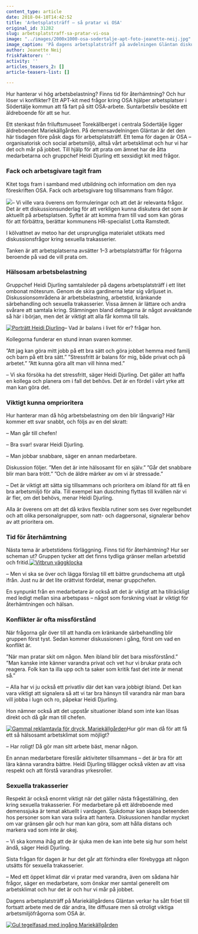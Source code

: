 ```yaml
---
content_type: article
date: 2018-04-10T14:42:52
title: 'Arbetsplatsträff – så pratar vi OSA'
original_id: 31282
slug: arbetsplatstraff-sa-pratar-vi-osa
image: "../images/2000x1000-osa-sodertalje-apt-foto-jeanette-neij.jpg"
image_caption: 'På dagens arbetsplatsträff på avdelningen Gläntan diskuteras OSA med hjälp av ett fråge-kit. På bilden Bogdan Protic, Laman Askander och Phedaa Shami. Till vänster gruppchef Heidi Djurling.'
author: Jeanette Neij
friskfaktorer: ''
activity: ''
articles_teasers_2: []
article-teasers-list: []

---
```


Hur hanterar vi hög arbetsbelastning? Finns tid för återhämtning? Och hur löser vi konflikter? Ett APT-kit med frågor kring OSA hjälper arbetsplatser i Södertälje kommun att få fart på sitt OSA-arbete. Suntarbetsliv besökte ett äldreboende för att se hur.

Ett stenkast från friluftsmuseet Torekällberget i centrala Södertälje ligger äldreboendet Mariekällgården. På demensavdelningen Gläntan är det den här tisdagen före påsk dags för arbetsplatsträff. Ett tema för dagen är OSA – organisatorisk och social arbetsmiljö, alltså vårt arbetsklimat och hur vi har det och mår på jobbet. Till hjälp för att prata om ämnet har de åtta medarbetarna och gruppchef Heidi Djurling ett sexsidigt kit med frågor.

### Fack och arbetsgivare tagit fram

Kitet togs fram i samband med utbildning och information om den nya föreskriften OSA. Fack och arbetsgivare tog tillsammans fram frågor.

[![](https://www.suntarbetsliv.se/wp-content/uploads/2018/04/200x220-lotta-ramstedt-1.jpg)](https://www.suntarbetsliv.se/wp-content/uploads/2018/04/200x220-lotta-ramstedt-1.jpg)– Vi ville vara överens om formuleringar och att det är relevanta frågor. Det är ett diskussionsunderlag för att verkligen kunna diskutera det som är aktuellt på arbetsplatsen. Syftet är att komma fram till vad som kan göras för att förbättra, berättar kommunens HR-specialist Lotta Ramstedt.

I kölvattnet av metoo har det ursprungliga materialet utökats med diskussionsfrågor kring sexuella trakasserier.

Tanken är att arbetsplatserna avsätter 1–3 arbetsplatsträffar för frågorna beroende på vad de vill prata om.

### Hälsosam arbetsbelastning

Gruppchef Heidi Djurling samtalsleder på dagens arbetsplatsträff i ett litet ombonat mötesrum. Genom de skira gardinerna letar sig vårljuset in. Diskussionsområdena är arbetsbelastning, arbetstid, kränkande särbehandling och sexuella trakasserier. Vissa ämnen är lättare och andra svårare att samtala kring. Stämningen bland deltagarna är något avvaktande så här i början, men det är viktigt att alla får komma till tals.

[![Porträtt Heidi Djurling](https://www.suntarbetsliv.se/wp-content/uploads/2018/04/200x220-heidi-djurling-foto-jeanette-neij.jpg)](https://www.suntarbetsliv.se/wp-content/uploads/2018/04/200x220-heidi-djurling-foto-jeanette-neij.jpg)– Vad är balans i livet för er? frågar hon.

Kollegorna funderar en stund innan svaren kommer.

”Att jag kan göra mitt jobb på ett bra sätt och göra jobbet hemma med familj och barn på ett bra sätt.” ”Stressfritt är balans för mig, både privat och på arbetet.” ”Att kunna göra allt man vill hinna med.”

– Vi ska försöka ha det stressfritt, säger Heidi Djurling. Det gäller att haffa en kollega och planera om i fall det behövs. Det är en fördel i vårt yrke att man kan göra det.

### Viktigt kunna omprioritera

Hur hanterar man då hög arbetsbelastning om den blir långvarig? Här kommer ett svar snabbt, och följs av en del skratt:

– Man går till chefen!

– Bra svar! svarar Heidi Djurling.

– Man jobbar snabbare, säger en annan medarbetare.

Diskussion följer. ”Men det är inte hälsosamt för en själv.” ”Går det snabbare blir man bara trött.” ”Och de äldre märker av om vi är stressade.”

– Det är viktigt att sätta sig tillsammans och prioritera om ibland för att få en bra arbetsmiljö för alla. Till exempel kan duschning flyttas till kvällen när vi är fler, om det behövs, menar Heidi Djurling.

Alla är överens om att det då krävs flexibla rutiner som ses över regelbundet och att olika personalgrupper, som natt- och dagpersonal, signalerar behov av att prioritera om.

### Tid för återhämtning

Nästa tema är arbetstidens förläggning. Finns tid för återhämtning? Hur ser scheman ut? Gruppen tycker att det finns tydliga gränser mellan arbetstid och fritid.[![Vitbrun väggklocka](https://www.suntarbetsliv.se/wp-content/uploads/2018/04/200x220-osa-sodertalje-klocka-foto-jeanette-neij.jpg)](https://www.suntarbetsliv.se/wp-content/uploads/2018/04/200x220-osa-sodertalje-klocka-foto-jeanette-neij.jpg)

– Men vi ska se över och lägga förslag till ett bättre grundschema att utgå ifrån. Just nu är det lite orättvist fördelat, menar gruppchefen.

En synpunkt från en medarbetare är också att det är viktigt att ha tillräckligt med ledigt mellan sina arbetspass – något som forskning visat är viktigt för återhämtningen och hälsan.

### Konflikter är ofta missförstånd

När frågorna går över till att handla om kränkande särbehandling blir gruppen först tyst. Sedan kommer diskussionen i gång, först om vad en konflikt är.

”När man pratar skit om någon. Men ibland blir det bara missförstånd.” ”Man kanske inte känner varandra privat och vet hur vi brukar prata och reagera. Folk kan ta illa upp och ta saker som kritik fast det inte är menat så.”

– Alla har vi ju också ett privatliv där det kan vara jobbigt ibland. Det kan vara viktigt att signalera så att vi tar bra hänsyn till varandra när man bara vill jobba i lugn och ro, påpekar Heidi Djurling.

Hon nämner också att det uppstår situationer ibland som inte kan lösas direkt och då går man till chefen.

[![Gammal reklamtavla för dryck, Mariekällgården](https://www.suntarbetsliv.se/wp-content/uploads/2018/04/200x220-osa-sodertalje-tavla-foto-jeanette-neij.jpg)](https://www.suntarbetsliv.se/wp-content/uploads/2018/04/200x220-osa-sodertalje-tavla-foto-jeanette-neij.jpg)Hur gör man då för att få ett så hälsosamt arbetsklimat som möjligt?

– Har roligt! Då gör man sitt arbete bäst, menar någon.

En annan medarbetare föreslår aktiviteter tillsammans – det är bra för att lära känna varandra bättre. Heidi Djurling tillägger också vikten av att visa respekt och att förstå varandras yrkesroller.

### Sexuella trakasserier

Respekt är också enormt viktigt när det gäller nästa frågeställning, den kring sexuella trakasserier. För medarbetare på ett äldreboende med demenssjuka är temat aktuellt i vardagen. Sjukdomar kan skapa beteenden hos personer som kan vara svåra att hantera. Diskussionen handlar mycket om var gränsen går och hur man kan göra, som att hålla distans och markera vad som inte är okej.

– Vi ska komma ihåg att de är sjuka men de kan inte bete sig hur som helst ändå, säger Heidi Djurling.

Sista frågan för dagen är hur det går att förhindra eller förebygga att någon utsätts för sexuella trakasserier.

– Med ett öppet klimat där vi pratar med varandra, även om sådana här frågor, säger en medarbetare, som önskar mer samtal generellt om arbetsklimat och hur det är och hur vi mår på jobbet.

Dagens arbetsplatsträff på Mariekällgårdens Gläntan verkar ha sått fröet till fortsatt arbete med de där andra, lite diffusare men så otroligt viktiga arbetsmiljöfrågorna som OSA är.

[![Gul tegelfasad med ingång Mariekällgården](https://www.suntarbetsliv.se/wp-content/uploads/2018/04/750x400-mariekallgarden-foto-jeanette-neij.jpg)](https://www.suntarbetsliv.se/wp-content/uploads/2018/04/750x400-mariekallgarden-foto-jeanette-neij.jpg)

